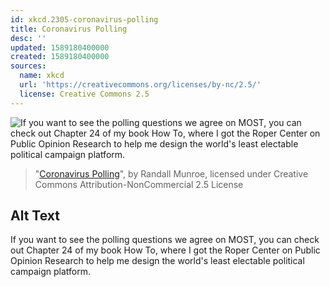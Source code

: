 ```yaml
---
id: xkcd.2305-coronavirus-polling
title: Coronavirus Polling
desc: ''
updated: 1589180400000
created: 1589180400000
sources:
  name: xkcd
  url: 'https://creativecommons.org/licenses/by-nc/2.5/'
  license: Creative Commons 2.5
---
```

![If you want to see the polling questions we agree on MOST, you can check out Chapter 24 of my book How To, where I got the Roper Center on Public Opinion Research to help me design the world's least electable political campaign platform.](https://imgs.xkcd.com/comics/coronavirus_polling.png)
> "[Coronavirus Polling](https://xkcd.com/2305/)", by Randall Munroe, licensed under Creative Commons Attribution-NonCommercial 2.5 License

## Alt Text
If you want to see the polling questions we agree on MOST, you can check out Chapter 24 of my book How To, where I got the Roper Center on Public Opinion Research to help me design the world's least electable political campaign platform.
